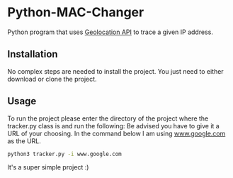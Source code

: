 # Python-MAC-Changer

Python program that uses [Geolocation API](https://ip-api.com/) to trace a given IP address.


## Installation

No complex steps are needed to install the project. You just need to either download or clone the project.


## Usage
To run the project please enter the directory of the project where the tracker.py class is and run the following:
Be advised you have to give it a URL of your choosing. In the command below I am using www.google.com as the URL.

```bash
python3 tracker.py -i www.google.com
```

It's a super simple project :)